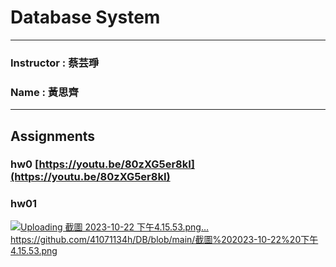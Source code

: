 # Database System
***
### Instructor : 蔡芸琤
### Name : 黃思齊
***
## Assignments

### hw0 [https://youtu.be/80zXG5er8kI](https://youtu.be/80zXG5er8kI)

### hw01
[![Uploading 截圖 2023-10-22 下午4.15.53.png…]()](https://github.com/41071134h/DB/blob/main/截圖%202023-10-22%20下午4.15.53.png)https://github.com/41071134h/DB/blob/main/截圖%202023-10-22%20下午4.15.53.png

